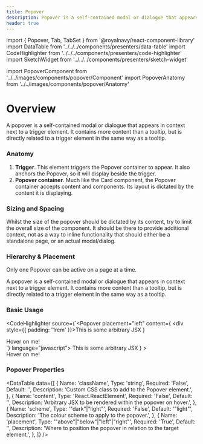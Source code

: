 ```yaml
---
title: Popover
description: Popover is a self-contained modal or dialogue that appears in context next to a trigger element.
header: true
---
```


import { Popover, Tab, TabSet } from '@royalnavy/react-component-library'
import DataTable from '../../../components/presenters/data-table'
import CodeHighlighter from '../../../components/presenters/code-highlighter'
import SketchWidget from '../../../components/presenters/sketch-widget'

import PopoverComponent from '../../images/components/popover/Component'
import PopoverAnatomy from '../../images/components/popover/Anatomy'

# Overview

A popover is a self-contained modal or dialogue that appears in context next to a trigger element. It contains more content than a tooltip, but is directly related to a trigger element in the same way as a tooltip.

<PopoverComponent />

<TabSet>
<Tab title="Design">

  <SketchWidget name="Popover" href="/design-system.sketch" />

  ### Anatomy

  <PopoverAnatomy />

  1. **Trigger**. This element triggers the Popover container to appear. It also anchors the Popover, so it will display beside the trigger.
  2. **Popover container**. Much like the Card component, the Popover container accepts content and components. Its layout is dictated by the content it is displaying.

  ### Sizing and Spacing
  Whilst the size of the popover should be dictated by its content, try to limit the overall size of the component. It should be there to provide additional context, not as a way to inline functionality that should either be a standalone page, or an actual modal/dialog.

  ### Hierarchy & Placement
  Only one Popover can be active on a page at a time.
  
</Tab>
<Tab title="Develop">

A popover is a self-contained modal or dialogue that appears in context next to a trigger element. It contains more content than a tooltip, but is directly related to a trigger element in the same way as a tooltip.

### Basic Usage

<CodeHighlighter source={`<Popover
  placement="left"
  content={
    <div style={{ padding: '1rem' }}>This is some arbitrary JSX</div>
  }
>
  <div
    style={{
      display: 'inline-block',
      padding: '1rem',
      backgroundColor: '#c9c9c9',
    }}
  >
    Hover on me!
  </div>
</Popover>
`} language="javascript">
  <Popover
    placement="right"
    content={
      <div style={{ padding: '1rem' }}>This is some arbitrary JSX</div>
    }
  >
    <div
      style={{
        display: 'inline-block',
        padding: '1rem',
        backgroundColor: '#c9c9c9',
      }}
    >
      Hover on me!
    </div>
  </Popover>
</CodeHighlighter>

### Popover Properties
<DataTable data={[
  {
    Name: 'className',
    Type: 'string',
    Required: 'False',
    Default: '',
    Description: 'Custom CSS class to add to the Popover element.',
  },
  {
    Name: 'content',
    Type: 'React.ReactElement',
    Required: 'False',
    Default: '',
    Description: 'Arbitrary JSX to be rendered within the popover on hover.',
  },
  {
    Name: 'scheme',
    Type: '"dark"|"light"',
    Required: 'False',
    Default: '"light"',
    Description: 'The colour scheme to apply to the popover.',
  },
  {
    Name: 'placement',
    Type: '"above"|"below"|"left"|"right"',
    Required: 'True',
    Default: '',
    Description: 'Where to position the popover in relation to the target element.',
  },
]} />
</Tab>
</TabSet>

